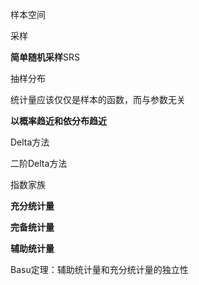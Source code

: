 样本空间

采样

**简单随机采样**SRS

抽样分布

统计量应该仅仅是样本的函数，而与参数无关

**以概率趋近和依分布趋近**

Delta方法

二阶Delta方法

指数家族

**充分统计量**

**完备统计量**

**辅助统计量**

Basu定理：辅助统计量和充分统计量的独立性

